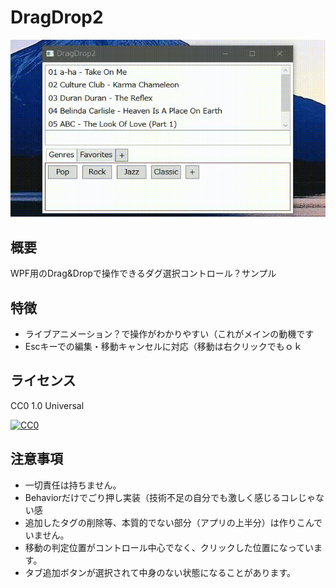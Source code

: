 ﻿# DragDrop2
![アプリデモアニメーション](https://github.com/TN8001/DragDrop2/blob/master/AppImage.gif)
## 概要
WPF用のDrag&Dropで操作できるダグ選択コントロール？サンプル
## 特徴
* ライブアニメーション？で操作がわかりやすい（これがメインの動機です
* Escキーでの編集・移動キャンセルに対応（移動は右クリックでもｏｋ
## ライセンス
CC0 1.0 Universal

[![CC0](http://i.creativecommons.org/p/zero/1.0/88x31.png)](LICENSE)
## 注意事項
* 一切責任は持ちません。
* Behavior<T>だけでごり押し実装（技術不足の自分でも激しく感じるコレじゃない感
* 追加したタグの削除等、本質的でない部分（アプリの上半分）は作りこんでいません。
* 移動の判定位置がコントロール中心でなく、クリックした位置になっています。
* タブ追加ボタンが選択されて中身のない状態になることがあります。